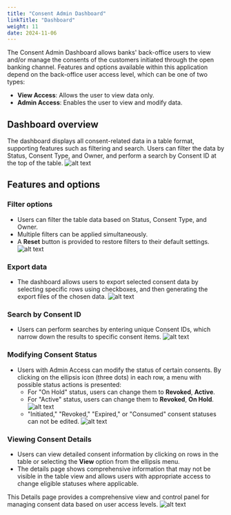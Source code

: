 ```yaml
---
title: "Consent Admin Dashboard"
linkTitle: "Dashboard"
weight: 11
date: 2024-11-06
---
```


The Consent Admin Dashboard allows banks' back-office users to view and/or manage the consents of the customers initiated through the open banking channel. Features and options available within this application depend on the back-office user access level, which can be one of two types:

* **View Access**: Allows the user to view data only.
* **Admin Access**: Enables the user to view and modify data.

## Dashboard overview

The dashboard displays all consent-related data in a table format, supporting features such as filtering and search. Users can filter the data by Status, Consent Type, and Owner, and perform a search by Consent ID at the top of the table.
![alt text](/Images/consent-admin/image-1.png)

## Features and options

### Filter options

* Users can filter the table data based on Status, Consent Type, and Owner.
* Multiple filters can be applied simultaneously.
* A **Reset** button is provided to restore filters to their default settings.
  ![alt text](/Images/consent-admin/image-2.png)

### Export data

* The dashboard allows users to export selected consent data by selecting specific rows using checkboxes, and then generating the export files of the chosen data.
  ![alt text](/Images/consent-admin/image-3.png)

### Search by Consent ID

* Users can perform searches by entering unique Consent IDs, which narrow down the results to specific consent items.
  ![alt text](/Images/consent-admin/image-4.png)

### Modifying Consent Status

* Users with Admin Access can modify the status of certain consents. By clicking on the ellipsis icon (three dots) in each row, a menu with possible status actions is presented:
    * For "On Hold" status, users can change them to **Revoked**, **Active**.
    * For "Active" status, users can change them to **Revoked**, **On Hold**.
      ![alt text](/Images/consent-admin/image-5.png)
    * "Initiated," "Revoked," "Expired," or "Consumed" consent statuses can not be edited.
      ![alt text](/Images/consent-admin/image-6.png)

### Viewing Consent Details

* Users can view detailed consent information by clicking on rows in the table or selecting the **View** option from the ellipsis menu.
* The details page shows comprehensive information that may not be visible in the table view and allows users with appropriate access to change eligible statuses where applicable.

This Details page provides a comprehensive view and control panel for managing consent data based on user access levels.
![alt text](/Images/consent-admin/image-7.png)
